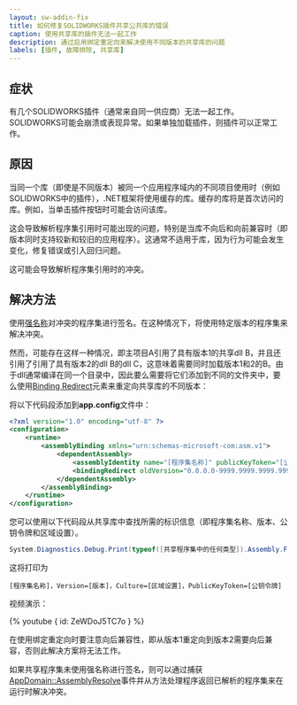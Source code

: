 ```yaml
---
layout: sw-addin-fix
title: 如何修复SOLIDWORKS插件共享公共库的错误
caption: 使用共享库的插件无法一起工作
description: 通过启用绑定重定向来解决使用不同版本的共享库的问题
labels: [插件, 故障排除, 共享库]
---
```

## 症状

有几个SOLIDWORKS插件（通常来自同一供应商）无法一起工作。SOLIDWORKS可能会崩溃或表现异常。如果单独加载插件，则插件可以正常工作。

## 原因

当同一个库（即使是不同版本）被同一个应用程序域内的不同项目使用时（例如SOLIDWORKS中的插件），.NET框架将使用缓存的库。缓存的库将是首次访问的库。例如，当单击插件按钮时可能会访问该库。

这会导致解析程序集引用时可能出现的问题，特别是当库不向后和向前兼容时（即版本同时支持较新和较旧的应用程序）。这通常不适用于库，因为行为可能会发生变化，修复错误或引入回归问题。

这可能会导致解析程序集引用时的冲突。

## 解决方法

使用[强名称](https://docs.microsoft.com/zh-cn/dotnet/framework/app-domains/how-to-sign-an-assembly-with-a-strong-name)对冲突的程序集进行签名。在这种情况下，将使用特定版本的程序集来解决冲突。

然而，可能存在这样一种情况，即主项目A引用了具有版本1的共享dll B，并且还引用了引用了具有版本2的dll B的dll C，这意味着需要同时加载版本1和2的B。由于dll通常编译在同一个目录中，因此要么需要将它们添加到不同的文件夹中，要么使用[Binding Redirect](https://docs.microsoft.com/zh-cn/dotnet/framework/configure-apps/file-schema/runtime/bindingredirect-element)元素来重定向共享库的不同版本：

将以下代码段添加到**app.config**文件中：

~~~ xml
<?xml version="1.0" encoding="utf-8" ?>
<configuration>
	<runtime>
		<assemblyBinding xmlns="urn:schemas-microsoft-com:asm.v1">
			<dependentAssembly>
				<assemblyIdentity name="[程序集名称]" publicKeyToken="[公钥令牌]" culture="neutral" />
				<bindingRedirect oldVersion="0.0.0.0-9999.9999.9999.9999" newVersion="[当前版本]" />
			</dependentAssembly>
		</assemblyBinding>
	</runtime>
</configuration>
~~~

您可以使用以下代码段从共享库中查找所需的标识信息（即程序集名称、版本、公钥令牌和区域设置）。

~~~ cs
System.Diagnostics.Debug.Print(typeof([共享程序集中的任何类型]).Assembly.FullName);
~~~

这将打印为

~~~
[程序集名称]，Version=[版本]，Culture=[区域设置]，PublicKeyToken=[公钥令牌]
~~~

视频演示：

{% youtube { id: ZeWDoJ5TC7o } %}

在使用绑定重定向时要注意向后兼容性，即从版本1重定向到版本2需要向后兼容，否则此解决方案将无法工作。

如果共享程序集未使用强名称进行签名，则可以通过捕获[AppDomain::AssemblyResolve](https://docs.microsoft.com/zh-cn/dotnet/api/system.appdomain.assemblyresolve?view=netframework-4.8)事件并从方法处理程序返回已解析的程序集来在运行时解决冲突。